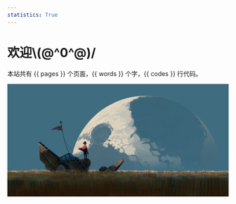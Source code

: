```yaml
---
statistics: True
---
```


# 欢迎\\(@^0^@)/

本站共有 {{ pages }} 个页面，{{ words }} 个字，{{ codes }} 行代码。

![Alt text](images/custom-wallhaven-85rw5o.jpg)
  